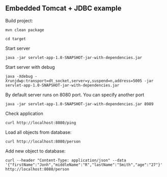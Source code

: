 ## Embedded Tomcat + JDBC example

Build project:

```
mvn clean package
```

```
cd target
```

Start server

```
java -jar servlet-app-1.0-SNAPSHOT-jar-with-dependencies.jar
```

Start server with debug

```
java -Xdebug -Xrunjdwp:transport=dt_socket,server=y,suspend=n,address=5005 -jar servlet-app-1.0-SNAPSHOT-jar-with-dependencies.jar
```

By default server runs on 8080 port. You can specify another port 


```
java -jar servlet-app-1.0-SNAPSHOT-jar-with-dependencies.jar 8989
```

Check application

```
curl http://localhost:8080/ping
```

Load all objects from database:

```
curl http://localhost:8080/person
```

Add new object to database:

```
curl --header "Content-Type: application/json" --data '{"firstName":"Jonh","middleName":"R","lastName":"Smith","age":"27"}' http://localhost:8080/person
```